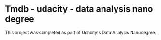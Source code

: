 # Tmdb - udacity - data analysis nano degree 
 This project was completed as part of Udacity's Data Analysis Nanodegree.

